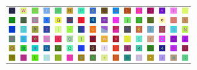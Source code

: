 <table>
<tr>
<td><img src="5E.gif"></td>
<td><img src="57.gif"></td>
<td><img src="6F.gif"></td>
<td><img src="66.gif"></td>
<td><img src="74.gif"></td>
<td><img src="52.gif"></td>
<td><img src="50.gif"></td>
<td><img src="36.gif"></td>
<td><img src="4A.gif"></td>
<td><img src="23.gif"></td>
<td><img src="45.gif"></td>
<td><img src="26.gif"></td>
<td><img src="64.gif"></td>
<td><img src="76.gif"></td>
<td><img src="7C.gif"></td>
<td><img src="60.gif"></td>
</tr>
<tr>
<td><img src="6B.gif"></td>
<td><img src="6E.gif"></td>
<td><img src="62.gif"></td>
<td><img src="58.gif"></td>
<td><img src="47.gif"></td>
<td><img src="4D.gif"></td>
<td><img src="29.gif"></td>
<td><img src="71.gif"></td>
<td><img src="6D.gif"></td>
<td><img src="5F.gif"></td>
<td><img src="6A.gif"></td>
<td><img src="24.gif"></td>
<td><img src="37.gif"></td>
<td><img src="63.gif"></td>
<td><img src="27.gif"></td>
<td><img src="59.gif"></td>
</tr>
<tr>
<td><img src="22.gif"></td>
<td><img src="46.gif"></td>
<td><img src="79.gif"></td>
<td><img src="7A.gif"></td>
<td><img src="5D.gif"></td>
<td><img src="2E.gif"></td>
<td><img src="gr2.gif"></td>
<td><img src="55.gif"></td>
<td><img src="gr3.gif"></td>
<td><img src="gr1.gif"></td>
<td><img src="25.gif"></td>
<td><img src="4B.gif"></td>
<td><img src="7B.gif"></td>
<td><img src="44.gif"></td>
<td><img src="33.gif"></td>
<td><img src="4E.gif"></td>
</tr>
<tr>
<td><img src="56.gif"></td>
<td><img src="70.gif"></td>
<td><img src="65.gif"></td>
<td><img src="39.gif"></td>
<td><img src="2D.gif"></td>
<td><img src="51.gif"></td>
<td><img src="31.gif"></td>
<td><img src="40.gif"></td>
<td><img src="77.gif"></td>
<td><img src="73.gif"></td>
<td><img src="28.gif"></td>
<td><img src="35.gif"></td>
<td><img src="2C.gif"></td>
<td><img src="5A.gif"></td>
<td><img src="3E.gif"></td>
<td><img src="32.gif"></td>
</tr>
<tr>
<td><img src="4F.gif"></td>
<td><img src="38.gif"></td>
<td><img src="75.gif"></td>
<td><img src="48.gif"></td>
<td><img src="72.gif"></td>
<td><img src="43.gif"></td>
<td><img src="7D.gif"></td>
<td><img src="53.gif"></td>
<td><img src="21.gif"></td>
<td><img src="49.gif"></td>
<td><img src="5B.gif"></td>
<td><img src="3C.gif"></td>
<td><img src="30.gif"></td>
<td><img src="34.gif"></td>
<td><img src="3D.gif"></td>
<td><img src="6C.gif"></td>
</tr>
<tr>
<td><img src="54.gif"></td>
<td><img src="3A.gif"></td>
<td><img src="4C.gif"></td>
<td><img src="7E.gif"></td>
<td><img src="2F.gif"></td>
<td><img src="3F.gif"></td>
<td><img src="67.gif"></td>
<td><img src="41.gif"></td>
<td><img src="2B.gif"></td>
<td><img src="78.gif"></td>
<td><img src="42.gif"></td>
<td><img src="68.gif"></td>
<td><img src="2A.gif"></td>
<td><img src="69.gif"></td>
<td><img src="61.gif"></td>
<td><img src="3B.gif"></td>
</tr>
</table>
